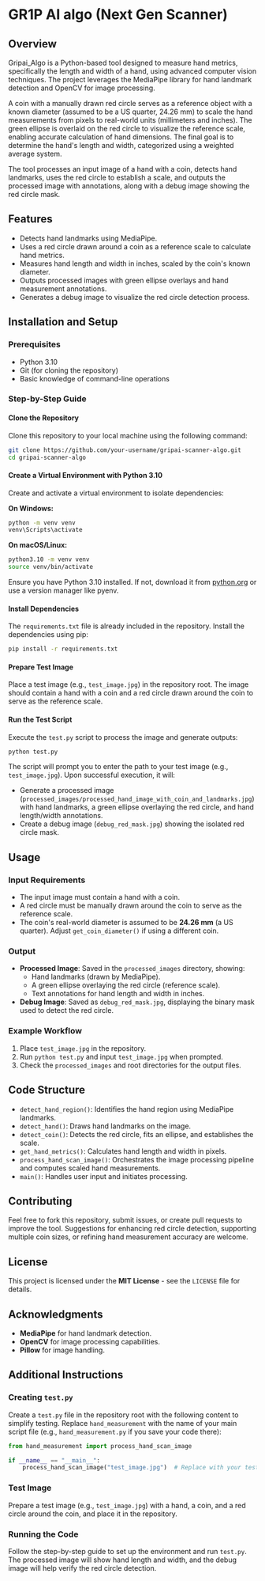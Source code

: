 # GR1P AI algo (Next Gen Scanner)

## Overview
Gripai_Algo is a Python-based tool designed to measure hand metrics, specifically the length and width of a hand, using advanced computer vision techniques. The project leverages the MediaPipe library for hand landmark detection and OpenCV for image processing.

A coin with a manually drawn red circle serves as a reference object with a known diameter (assumed to be a US quarter, 24.26 mm) to scale the hand measurements from pixels to real-world units (millimeters and inches). The green ellipse is overlaid on the red circle to visualize the reference scale, enabling accurate calculation of hand dimensions. The final goal is to determine the hand's length and width, categorized using a weighted average system.

The tool processes an input image of a hand with a coin, detects hand landmarks, uses the red circle to establish a scale, and outputs the processed image with annotations, along with a debug image showing the red circle mask.

## Features
- Detects hand landmarks using MediaPipe.
- Uses a red circle drawn around a coin as a reference scale to calculate hand metrics.
- Measures hand length and width in inches, scaled by the coin's known diameter.
- Outputs processed images with green ellipse overlays and hand measurement annotations.
- Generates a debug image to visualize the red circle detection process.

## Installation and Setup

### Prerequisites
- Python 3.10
- Git (for cloning the repository)
- Basic knowledge of command-line operations

### Step-by-Step Guide

#### Clone the Repository
Clone this repository to your local machine using the following command:
```bash
git clone https://github.com/your-username/gripai-scanner-algo.git
cd gripai-scanner-algo
```

#### Create a Virtual Environment with Python 3.10
Create and activate a virtual environment to isolate dependencies:

**On Windows:**
```bash
python -m venv venv
venv\Scripts\activate
```

**On macOS/Linux:**
```bash
python3.10 -m venv venv
source venv/bin/activate
```
Ensure you have Python 3.10 installed. If not, download it from [python.org](https://www.python.org) or use a version manager like pyenv.

#### Install Dependencies
The `requirements.txt` file is already included in the repository. Install the dependencies using pip:
```bash
pip install -r requirements.txt
```

#### Prepare Test Image
Place a test image (e.g., `test_image.jpg`) in the repository root. The image should contain a hand with a coin and a red circle drawn around the coin to serve as the reference scale.

#### Run the Test Script
Execute the `test.py` script to process the image and generate outputs:
```bash
python test.py
```
The script will prompt you to enter the path to your test image (e.g., `test_image.jpg`). Upon successful execution, it will:
- Generate a processed image (`processed_images/processed_hand_image_with_coin_and_landmarks.jpg`) with hand landmarks, a green ellipse overlaying the red circle, and hand length/width annotations.
- Create a debug image (`debug_red_mask.jpg`) showing the isolated red circle mask.

## Usage

### Input Requirements
- The input image must contain a hand with a coin.
- A red circle must be manually drawn around the coin to serve as the reference scale.
- The coin's real-world diameter is assumed to be **24.26 mm** (a US quarter). Adjust `get_coin_diameter()` if using a different coin.

### Output
- **Processed Image**: Saved in the `processed_images` directory, showing:
  - Hand landmarks (drawn by MediaPipe).
  - A green ellipse overlaying the red circle (reference scale).
  - Text annotations for hand length and width in inches.
- **Debug Image**: Saved as `debug_red_mask.jpg`, displaying the binary mask used to detect the red circle.

### Example Workflow
1. Place `test_image.jpg` in the repository.
2. Run `python test.py` and input `test_image.jpg` when prompted.
3. Check the `processed_images` and root directories for the output files.

## Code Structure
- `detect_hand_region()`: Identifies the hand region using MediaPipe landmarks.
- `detect_hand()`: Draws hand landmarks on the image.
- `detect_coin()`: Detects the red circle, fits an ellipse, and establishes the scale.
- `get_hand_metrics()`: Calculates hand length and width in pixels.
- `process_hand_scan_image()`: Orchestrates the image processing pipeline and computes scaled hand measurements.
- `main()`: Handles user input and initiates processing.

## Contributing
Feel free to fork this repository, submit issues, or create pull requests to improve the tool. Suggestions for enhancing red circle detection, supporting multiple coin sizes, or refining hand measurement accuracy are welcome.

## License
This project is licensed under the **MIT License** - see the `LICENSE` file for details.

## Acknowledgments
- **MediaPipe** for hand landmark detection.
- **OpenCV** for image processing capabilities.
- **Pillow** for image handling.

## Additional Instructions

### Creating `test.py`
Create a `test.py` file in the repository root with the following content to simplify testing. Replace `hand_measurement` with the name of your main script file (e.g., `hand_measurement.py` if you save your code there):
```python
from hand_measurement import process_hand_scan_image

if __name__ == "__main__":
    process_hand_scan_image("test_image.jpg")  # Replace with your test image path
```

### Test Image
Prepare a test image (e.g., `test_image.jpg`) with a hand, a coin, and a red circle around the coin, and place it in the repository.

### Running the Code
Follow the step-by-step guide to set up the environment and run `test.py`. The processed image will show hand length and width, and the debug image will help verify the red circle detection.

